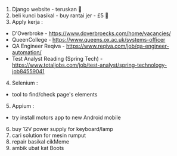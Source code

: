 1) Django website - teruskan :tractor:
2) beli kunci basikal - buy rantai jer - £5 :helicopter:
3) Apply kerja :
  - D'Overbroke -  https://www.doverbroecks.com/home/vacancies/
  - QueenCollege - https://www.queens.ox.ac.uk/systems-officer
  - QA Engineer Reqiva - https://www.reqiva.com/job/qa-engineer-automation/
  - Test Analyst Reading (Spring Tech) - https://www.totaljobs.com/job/test-analyst/spring-technology-job84559041
4) Selenium :
  - tool to find/check page's elements
5) Appium :
  - try install motors app to new Android mobile
6) buy 12V power supply for keyboard/lamp
7) cari solution for mesin rumput
8) repair basikal cikMeme
9) ambik ubat kat Boots
